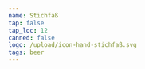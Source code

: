 ```yaml
---
name: Stichfaß
tap: false
tap_loc: 12
canned: false
logo: /upload/icon-hand-stichfaß.svg
tags: beer
---
```

